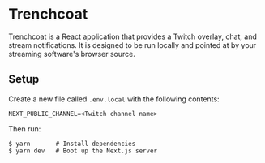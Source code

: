 Trenchcoat
==========

Trenchcoat is a React application that provides a Twitch overlay, chat, and stream notifications. It is designed to be run locally and pointed at by your streaming software's browser source.



## Setup

Create a new file called `.env.local` with the following contents:

```
NEXT_PUBLIC_CHANNEL=<Twitch channel name>
```

Then run:

```
$ yarn       # Install dependencies
$ yarn dev   # Boot up the Next.js server
```
